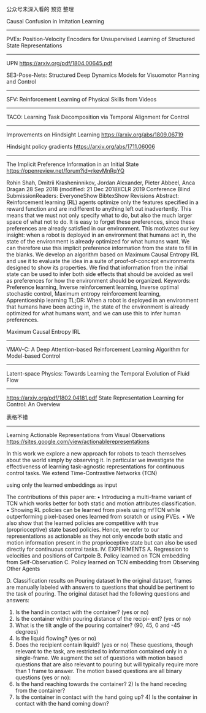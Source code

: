 




公众号未深入看的
预览 整理




Causal Confusion in Imitation Learning





-------------------------------------------
PVEs: Position-Velocity Encoders for Unsupervised Learning of Structured State Representations






---------------------------------------------------------------

UPN  https://arxiv.org/pdf/1804.00645.pdf




SE3-Pose-Nets: Structured Deep Dynamics Models for Visuomotor Planning and Control






---------------------------------------------------------
SFV: Reinforcement Learning of Physical Skills from Videos




-------------------------------
TACO: Learning Task Decomposition via Temporal Alignment for Control





-----------------------------------------------------

Improvements on Hindsight Learning https://arxiv.org/abs/1809.06719




Hindsight policy gradients https://arxiv.org/abs/1711.06006



-------------------------------------------
The Implicit Preference Information in an Initial State  https://openreview.net/forum?id=rkevMnRqYQ

Rohin Shah, Dmitrii Krasheninnikov, Jordan Alexander, Pieter Abbeel, Anca Dragan
28 Sep 2018 (modified: 21 Dec 2018)ICLR 2019 Conference Blind SubmissionReaders:  EveryoneShow BibtexShow Revisions
Abstract: Reinforcement learning (RL) agents optimize only the features specified in a reward function and are indifferent to anything left out inadvertently. This means that we must not only specify what to do, but also the much larger space of what not to do. It is easy to forget these preferences, since these preferences are already satisfied in our environment. This motivates our key insight: when a robot is deployed in an environment that humans act in, the state of the environment is already optimized for what humans want. We can therefore use this implicit preference information from the state to fill in the blanks. We develop an algorithm based on Maximum Causal Entropy IRL and use it to evaluate the idea in a suite of proof-of-concept environments designed to show its properties. We find that information from the initial state can be used to infer both side effects that should be avoided as well as preferences for how the environment should be organized.
Keywords: Preference learning, Inverse reinforcement learning, Inverse optimal stochastic control, Maximum entropy reinforcement learning, Apprenticeship learning
TL;DR: When a robot is deployed in an environment that humans have been acting in, the state of the environment is already optimized for what humans want, and we can use this to infer human preferences.

Maximum Causal Entropy IRL




-------------------------------------------
VMAV-C: A Deep Attention-based Reinforcement Learning Algorithm for Model-based Control



-------------------------------------------
Latent-space Physics: Towards Learning the Temporal Evolution of Fluid Flow






-----------------------------------------------------------
https://arxiv.org/pdf/1802.04181.pdf
State Representation Learning for Control: An Overview

表格不错
















-------------------------------------------------------------------
Learning Actionable Representations from Visual Observations  https://sites.google.com/view/actionablerepresentations

In this work we explore a new approach for robots to teach themselves about the world simply by observing it. In particular we investigate the effectiveness of learning task-agnostic representations for continuous control tasks. We extend Time-Contrastive Networks (TCN)

 using only the learned embeddings as input
 


The contributions of this paper are:
• Introducing a multi-frame variant of TCN which works better for both static and motion attributes classification.
• Showing RL policies can be learned from pixels using mfTCN while outperforming pixel-based ones learned
from scratch or using PVEs.
• We also show that the learned policies are competitive
with true (proprioceptive) state based policies. Hence, we refer to our representations as actionable as they not only encode both static and motion information present in the proprioceptive state but can also be used directly for continuous control tasks.
IV. EXPERIMENTS
A. Regression to velocities and positions of Cartpole
B. Policy learned on TCN embedding from Self-Observation
C. Policy learned on TCN embedding from Observing Other Agents

D. Classification results on Pouring dataset
In the original dataset, frames are manually labeled with answers to questions that should be pertinent to the task of pouring. The original dataset had the following questions and answers:
1) Is the hand in contact with the container? (yes or no)
2) Is the container within pouring distance of the recipi-
ent? (yes or no)
3) What is the tilt angle of the pouring container? (90,
45, 0 and -45 degrees)
4) Is the liquid flowing? (yes or no)
5) Does the recipient contain liquid? (yes or no)
These questions, though relevant to the task, are restricted to information contained only in a single-frame. We augment the set of questions with motion based questions that are also relevant to pouring but will typically require more than 1 frame to answer. The motion based questions are all binary questions (yes or no):
1) Is the hand reaching towards the container? 2) Is the hand receding from the container?
3) Is the container in contact with the hand going up? 4) Is the container in contact with the hand coming down?